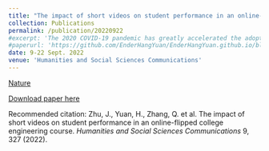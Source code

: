 ```yaml
---
title: "The impact of short videos on student performance in an online-flipped college engineering course"
collection: Publications
permalink: /publication/20220922
#excerpt: 'The 2020 COVID-19 pandemic has greatly accelerated the adoption of online learning and teaching in many colleges and universities. Video, as a key integral part of online education, largely influences student learning experiences. Though many guidelines on designing educational videos have been reported, the quantitative data showing the impacts of video length on students’ academic performance in a credit-bearing course is limited, particularly for an online-flipped college engineering course. The forced pandemic lockdown enables a suitable environment to address this research gap. In this paper, we present the first step to examine the impact of short videos on students’ academic performance in such circumstances. Our results indicate that short videos can greatly improve student engagement by 24.7% in terms of video viewing time, and the final exam score by 9.0%, both compared to the long-video group. The quantitative Likert questionnaire also indicates students’ preference for short videos over long videos. We believe this study has important implications for course design for future online-flipped engineering courses.'
#paperurl: 'https://github.com/EnderHangYuan/EnderHangYuan.github.io/blob/master/_publications/2019-8-11-A%20Novel%20Hedgehog-Inspired%20Pin-Array%20Robot%20Hand%20with%20Multiple%20Magnetic%20Pins%20for%20Adaptive%20Grasping-number-1.pdf](https://github.com/EnderHangYuan/EnderHangYuan.github.io/blob/master/_publications/2022-9-22-The%20impact%20of%20short%20videos%20on%20student%20performance%20in%20an%20online-flipped%20college%20engineering%20course.pdf'
date: 9-22 Sept. 2022
venue: 'Humanities and Social Sciences Communications'
---
```


[Nature](https://www.nature.com/articles/s41599-022-01355-6)

[Download paper here](https://github.com/EnderHangYuan/EnderHangYuan.github.io/blob/master/_publications/2022-9-22-The%20impact%20of%20short%20videos%20on%20student%20performance%20in%20an%20online-flipped%20college%20engineering%20course.pdf)

Recommended citation: Zhu, J., Yuan, H., Zhang, Q. et al. The impact of short videos on student performance in an online-flipped college engineering course. _Humanities and Social Sciences Communications_ 9, 327 (2022).
